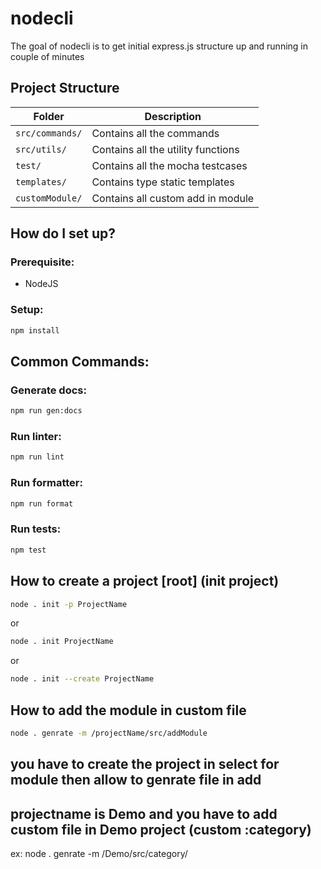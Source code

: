 # nodecli

The goal of nodecli is to get initial express.js structure up and running in couple of minutes

## Project Structure

| Folder          | Description                        |
| --------------- | ---------------------------------- |
| `src/commands/` | Contains all the commands          |
| `src/utils/`    | Contains all the utility functions |
| `test/`         | Contains all the mocha testcases   |
| `templates/`    | Contains  type  static templates   |
| `customModule/` | Contains  all custom add in module | 


## How do I set up?

### Prerequisite:

-   NodeJS

### Setup:

```bash
npm install
```

## Common Commands:

### Generate docs:

```bash
npm run gen:docs
```

### Run linter:

```bash
npm run lint
```

### Run formatter:

```bash
npm run format
```

### Run tests:

```bash
npm test
```

## How to create a project [root] (init project)
 
```bash
node . init -p ProjectName
```
or

```bash
node . init ProjectName
```
or
```bash
node . init --create ProjectName
```
## How to add the module in custom file

```bash
node . genrate -m /projectName/src/addModule   
```
## you have to create the project in select for module then allow to genrate file in add
## projectname is Demo and you have to add custom file in Demo project (custom :category)
ex: node . genrate -m /Demo/src/category/